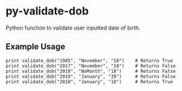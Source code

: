 py-validate-dob
===============

Python function to validate user inputted date of birth.

Example Usage
-------------
```
print validate_dob("1985", "November", "18")	# Returns True
print validate_dob("2017", "November", "18")	# Returns False
print validate_dob("2010", "NoMonth", "18")		# Returns False
print validate_dob("2010", "January", "39")		# Returns False
print validate_dob("2010", "January", "18")		# Returns True
```
